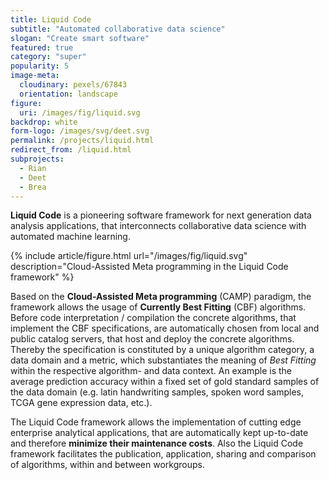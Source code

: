 ```yaml
---
title: Liquid Code
subtitle: "Automated collaborative data science"
slogan: "Create smart software"
featured: true
category: "super"
popularity: 5
image-meta:
  cloudinary: pexels/67843
  orientation: landscape
figure:
  uri: /images/fig/liquid.svg
backdrop: white
form-logo: /images/svg/deet.svg
permalink: /projects/liquid.html
redirect_from: /liquid.html
subprojects:
  - Rian
  - Deet
  - Brea
---
```


**Liquid Code** is a pioneering software framework for next generation data
analysis applications, that interconnects collaborative data science with
automated machine learning.

{% include article/figure.html url="/images/fig/liquid.svg"
  description="Cloud-Assisted Meta programming in the Liquid Code framework" %}

Based on the **Cloud-Assisted Meta programming** (CAMP) paradigm, the framework
allows the usage of **Currently Best Fitting** (CBF) algorithms. Before code
interpretation / compilation the concrete algorithms, that implement the CBF
specifications, are automatically chosen from local and public catalog servers,
that host and deploy the concrete algorithms. Thereby the specification is
constituted by a unique algorithm category, a data domain and a metric, which
substantiates the meaning of *Best Fitting* within the respective algorithm- and
data context. An example is the average prediction accuracy within a fixed set
of gold standard samples of the data domain (e.g. latin handwriting samples,
spoken word samples, TCGA gene expression data, etc.).

The Liquid Code framework allows the implementation of cutting edge enterprise
analytical applications, that are automatically kept up-to-date and therefore
**minimize their maintenance costs**. Also the Liquid Code framework facilitates
the publication, application, sharing and comparison of algorithms, within and
between workgroups.
